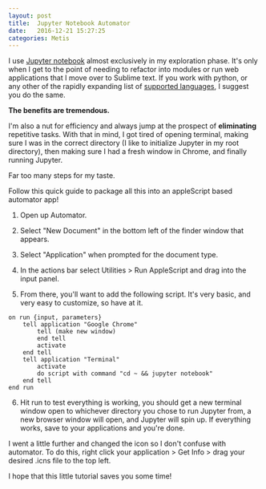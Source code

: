 ```yaml
---
layout: post
title:  Jupyter Notebook Automator
date:   2016-12-21 15:27:25
categories: Metis
---
```



I use [Jupyter notebook](http://jupyter.org/) almost exclusively in my exploration phase.  It's only when I get to the point of needing to refactor into modules or run web applications that I move over to Sublime text.  If you work with python, or any other of the rapidly expanding list of [supported languages](https://github.com/ipython/ipython/wiki/IPython-kernels-for-other-languages), I suggest you do the same. 

**The benefits are tremendous.**

I'm also a nut for efficiency and always jump at the prospect of **eliminating** repetitive tasks.  With that in mind,  I got tired of opening terminal, making sure I was in the correct directory (I like to initialize Jupyter in my root directory), then making sure I had a fresh window in Chrome, and finally running Jupyter.  
 
Far too many steps for my taste.

Follow this quick guide to package all this into an appleScript based automator app!


1. Open up Automator.  
2. Select "New Document" in the bottom left of the finder window that appears.
3. Select "Application" when prompted for the document type.

4. In the actions bar select Utilities > Run AppleScript and drag into the input panel.
5. From there, you'll want to add the following script.  It's very basic, and very easy to customize,  so have at it.

```applescript
on run {input, parameters}
	tell application "Google Chrome"
		tell (make new window)
		end tell
		activate
	end tell
	tell application "Terminal"
		activate
		do script with command "cd ~ && jupyter notebook"
	end tell
end run
```
6. Hit run to test everything is working,  you should get a new terminal window open to whichever directory you chose to run Jupyter from, a new browser window will open, and Jupyter will spin up.  If everything works, save to your applications and you're done.  

I went a little further and changed the icon so I don't confuse with automator.  To do this, right click your application > Get Info > drag your desired .icns file to the top left.

I hope that this little tutorial saves you some time!



